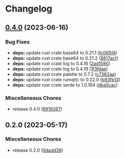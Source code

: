 # Changelog

## [0.4.0](https://github.com/FruitieX/twinkly-mqtt/compare/v0.2.0...v0.4.0) (2023-06-16)


### Bug Fixes

* **deps:** update rust crate base64 to 0.21.1 ([fc065f4](https://github.com/FruitieX/twinkly-mqtt/commit/fc065f4b2df98740c0558b21cce58117aba49a99))
* **deps:** update rust crate base64 to 0.21.2 ([8817acf](https://github.com/FruitieX/twinkly-mqtt/commit/8817acffd337a372fb3ddfe0e006541aac5aa076))
* **deps:** update rust crate log to 0.4.18 ([2ad1590](https://github.com/FruitieX/twinkly-mqtt/commit/2ad1590c2bd35b86a4eb3b2951ec01619ada1a48))
* **deps:** update rust crate log to 0.4.19 ([1f3fdae](https://github.com/FruitieX/twinkly-mqtt/commit/1f3fdae35144cb17252166da83d1d3bd6662d4fa))
* **deps:** update rust crate palette to 0.7.2 ([c7382aa](https://github.com/FruitieX/twinkly-mqtt/commit/c7382aa73dbd2562cf5d646745992ba06de741d3))
* **deps:** update rust crate rumqttc to 0.22.0 ([b93fb13](https://github.com/FruitieX/twinkly-mqtt/commit/b93fb13dc8a431eceb5f40a3ade8d50862832093))
* **deps:** update rust crate serde to 1.0.164 ([dba5cac](https://github.com/FruitieX/twinkly-mqtt/commit/dba5cacfdd780b2395e2177f2a77fb084a3dfc52))


### Miscellaneous Chores

* release 0.4.0 ([6919267](https://github.com/FruitieX/twinkly-mqtt/commit/6919267c62d6d08c0b2ebfef660c0766554aea92))

## 0.2.0 (2023-05-17)


### Miscellaneous Chores

* release 0.2.0 ([0dadd36](https://github.com/FruitieX/twinkly-mqtt/commit/0dadd36e4e6016a9454af716c27a6095afe998ac))
